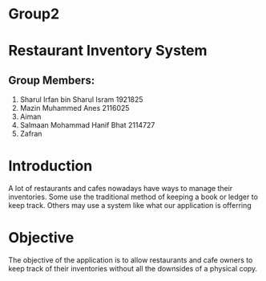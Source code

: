 # Group2
# Restaurant Inventory System
## Group Members:
1. Sharul Irfan bin Sharul Isram 1921825
2. Mazin Muhammed Anes 2116025
3. Aiman
4. Salmaan Mohammad Hanif Bhat 2114727
5. Zafran

# Introduction
A lot of restaurants and cafes nowadays have ways to manage their inventories. Some use the traditional method of keeping a book or ledger to keep track. Others may use a system like what our application is offerring

# Objective
The objective of the application is to allow restaurants and cafe owners to keep track of their inventories without all the downsides of a physical copy.
